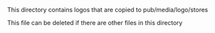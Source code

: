 This directory contains logos that are copied to pub/media/logo/stores

This file can be deleted if there are other files in this directory
